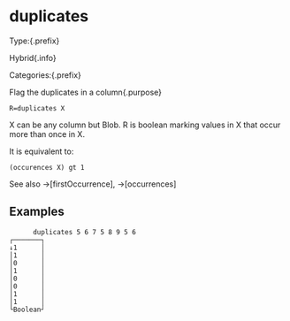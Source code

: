 # duplicates

Type:{.prefix}

Hybrid{.info}

Categories:{.prefix}

Flag the duplicates in a column{.purpose}

~~~
R=duplicates X
~~~

X can be any column but Blob. R is boolean marking values
in X that occur more than once in X.

It is equivalent to:

~~~
(occurences X) gt 1
~~~

See also →[firstOccurrence], →[occurrences]

## Examples

~~~
      duplicates 5 6 7 5 8 9 5 6
┌───────┐
↓1      │
│1      │
│0      │
│1      │
│0      │
│0      │
│1      │
│1      │
└Boolean┘
~~~

